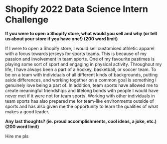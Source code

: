 # Shopify 2022 Data Science Intern Challenge

<b>If you were to open a Shopify store, what would you sell and why (or tell us about your store if you have one!) (200 word limit) </b>

If I were to open a Shopify store, I would sell customised athletic apparel with a focus towards jerseys for sports teams. This is because of my passion and involvement in team sports. One of my favourite pastimes is playing some sort of sport and engaging in physical activity. Throughout my life, I have always been a part of a hockey, basketball, or soccer team. To be on a team with individuals of all different kinds of backgrounds, putting aside differences, and working together on a common goal is something I genuinely love being a part of. In addition, team sports have allowed me to create meaningful friendships and lifelong bonds with people I would have never met if it were not for team sports. Working with other individuals in team sports has also prepared me for team-like environments outside of sports and has also given me the opportunity to learn the qualities of what makes a good leader. 

<b>Any last thoughts? (ie. proud accomplishments, cool ideas, a joke, etc.) (200 word limit) </b>

Hire me pls
